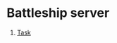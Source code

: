 # Battleship server

1. [Task](https://github.com/AlreadyBored/nodejs-assignments/blob/main/assignments/battleship/assignment.md)
